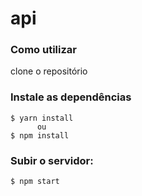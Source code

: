 # api

### Como utilizar

<P> clone o repositório</P>

### Instale as dependências

```
$ yarn install
      ou
$ npm install
```
### Subir o servidor:
```
$ npm start
```
